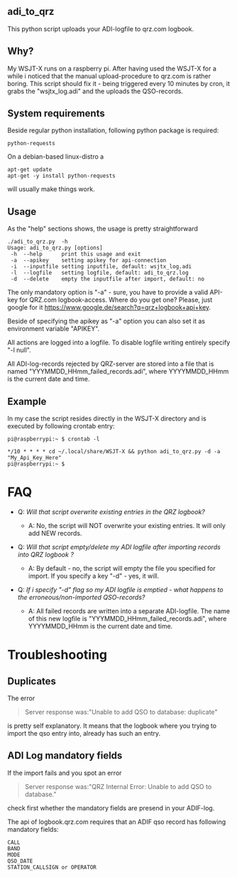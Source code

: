 ## adi_to_qrz

This python script uploads your ADI-logfile to qrz.com logbook.

## Why?
My WSJT-X runs on a raspberry pi. After having used the WSJT-X for a while i noticed that the manual upload-procedure to qrz.com is rather boring.
This script should fix it - being triggered every 10 minutes by cron, it grabs the "wsjtx_log.adi" and the uploads the QSO-records.

## System requirements

Beside regular python installation, following python package is required:

```
python-requests
```

On a debian-based linux-distro a
```
apt-get update
apt-get -y install python-requests
```
will usually make things work.


## Usage

As the "help" sections shows, the usage is pretty straightforward

```
./adi_to_qrz.py  -h
Usage: adi_to_qrz.py [options]
 -h  --help      print this usage and exit
 -a  --apikey    setting apikey for api-connection
 -i  --inputfile setting inputfile, default: wsjtx_log.adi
 -l  --logfile   setting logfile, default: adi_to_qrz.log
 -d  --delete    empty the inputfile after import, default: no
```

The only mandatory option is "-a" - sure, you have to provide a valid API-key for QRZ.com logbook-access. Where do you get one?
Please, just google for it https://www.google.de/search?q=qrz+logbook+api+key.

Beside of specifying the apikey as "-a" option you can also set it as environment variable "APIKEY".

All actions are logged into a logfile.
To disable logfile writing entirely specify "-l null".

All ADI-log-records rejected by QRZ-server are stored into a file that is named "YYYMMDD_HHmm_failed_records.adi", where YYYYMMDD_HHmm is the current date and time.

## Example

In my case the script resides directly in the WSJT-X directory and is executed by following crontab entry:
```
pi@raspberrypi:~ $ crontab -l

*/10 * * * * cd ~/.local/share/WSJT-X && python adi_to_qrz.py -d -a "My_Api_Key_Here"
pi@raspberrypi:~ $
```

# FAQ

* Q: _Will that script overwrite existing entries in the QRZ logbook?_
  * A: No, the script will NOT overwrite your existing entries. It will only add NEW records.

* Q: _Will that script empty/delete my ADI logfile after importing records into QRZ logbook ?_
  * A: By default - no, the script will empty the file you specified for import. If you specify a key "-d" - yes, it will.

* Q: _If i specify "-d" flag so my ADI logfile is emptied - what happens to the erroneous/non-imported QSO-records?_
  * A: All failed records are written into a separate ADI-logfile. The name of this new logfile is "YYYMMDD_HHmm_failed_records.adi", where YYYYMMDD_HHmm is the current date and time.






# Troubleshooting

## Duplicates

The error

> Server response was:"Unable to add QSO to database: duplicate"

is pretty self explanatory. It means that the logbook where you trying to import the qso entry into, already has such an entry.


## ADI Log mandatory fields

If the import fails and you spot an error 

> Server response was:"QRZ Internal Error: Unable to add QSO to database."

check first whether the mandatory fields are presend in your ADIF-log.

The api of logbook.qrz.com requires that an ADIF qso record has following mandatory fields:

```
CALL
BAND
MODE
QSO_DATE
STATION_CALLSIGN or OPERATOR
```


